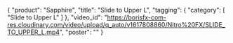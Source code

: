 {
   "product": "Sapphire",
   "title": "Slide to Upper L",
   "tagging": {
   "category": [
      "Slide to Upper L"
    ]
   },
   "video_id": "https://borisfx-com-res.cloudinary.com/video/upload/q_auto/v1617808860/Nitro%20FX/SLIDE_TO_UPPER_L.mp4",
   "poster": ""
}
